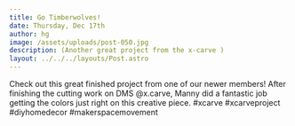 ```yaml
---
title: Go Timberwolves!
date: Thursday, Dec 17th
author: hg
image: /assets/uploads/post-050.jpg
description: (Another great project from the x-carve )
layout: ../../../layouts/Post.astro
---
```


Check out this great finished project from one of our newer members! After finishing the cutting work on DMS @x.carve, Manny did a fantastic job getting the colors just right on this creative piece. #xcarve #xcarveproject #diyhomedecor #makerspacemovement

